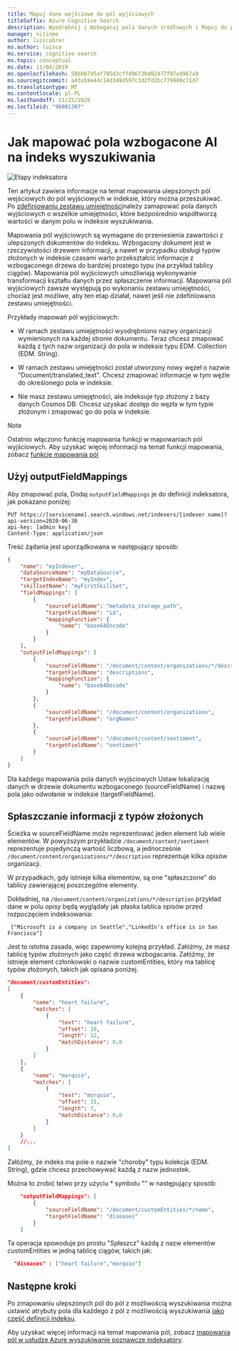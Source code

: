 ```yaml
---
title: Mapuj dane wejściowe do pól wyjściowych
titleSuffix: Azure Cognitive Search
description: Wyodrębnij i Wzbogacaj pola danych źródłowych i Mapuj do pól wyjściowych w indeksie Wyszukiwanie poznawcze platformy Azure.
manager: nitinme
author: luiscabrer
ms.author: luisca
ms.service: cognitive-search
ms.topic: conceptual
ms.date: 11/04/2019
ms.openlocfilehash: 58bb87d5af785d3cffd96f3bd02477f97ed967a9
ms.sourcegitcommit: a43a59e44c14d349d597c3d2fd2bc779989c71d7
ms.translationtype: MT
ms.contentlocale: pl-PL
ms.lasthandoff: 11/25/2020
ms.locfileid: "96001307"
---
```

# <a name="how-to-map-ai-enriched-fields-to-a-searchable-index"></a>Jak mapować pola wzbogacone AI na indeks wyszukiwania

![Etapy indeksatora](./media/cognitive-search-output-field-mapping/indexer-stages-output-field-mapping.png "etapy indeksatora")

Ten artykuł zawiera informacje na temat mapowania ulepszonych pól wejściowych do pól wyjściowych w indeksie, który można przeszukiwać. Po [zdefiniowaniu zestawu umiejętności](cognitive-search-defining-skillset.md)należy zamapować pola danych wyjściowych o wszelkie umiejętności, które bezpośrednio współtworzą wartości w danym polu w indeksie wyszukiwania.

Mapowania pól wyjściowych są wymagane do przeniesienia zawartości z ulepszonych dokumentów do indeksu.  Wzbogacony dokument jest w rzeczywistości drzewem informacji, a nawet w przypadku obsługi typów złożonych w indeksie czasami warto przekształcić informacje z wzbogaconego drzewa do bardziej prostego typu (na przykład tablicy ciągów). Mapowania pól wyjściowych umożliwiają wykonywanie transformacji kształtu danych przez spłaszczenie informacji. Mapowania pól wyjściowych zawsze występują po wykonaniu zestawu umiejętności, chociaż jest możliwe, aby ten etap działał, nawet jeśli nie zdefiniowano zestawu umiejętności.

Przykłady mapowań pól wyjściowych:

* W ramach zestawu umiejętności wyodrębniono nazwy organizacji wymienionych na każdej stronie dokumentu. Teraz chcesz zmapować każdą z tych nazw organizacji do pola w indeksie typu EDM. Collection (EDM. String).

* W ramach zestawu umiejętności został utworzony nowy węzeł o nazwie "Document/translated_text". Chcesz zmapować informacje w tym węźle do określonego pola w indeksie.

* Nie masz zestawu umiejętności, ale indeksuje typ złożony z bazy danych Cosmos DB. Chcesz uzyskać dostęp do węzła w tym typie złożonym i zmapować go do pola w indeksie.

> [!NOTE]
> Ostatnio włączono funkcję mapowania funkcji w mapowaniach pól wyjściowych. Aby uzyskać więcej informacji na temat funkcji mapowania, zobacz [funkcje mapowania pól](./search-indexer-field-mappings.md#field-mapping-functions)

## <a name="use-outputfieldmappings"></a>Użyj outputFieldMappings

Aby zmapować pola, Dodaj `outputFieldMappings` je do definicji indeksatora, jak pokazano poniżej:

```http
PUT https://[servicename].search.windows.net/indexers/[indexer name]?api-version=2020-06-30
api-key: [admin key]
Content-Type: application/json
```

Treść żądania jest uporządkowana w następujący sposób:

```json
{
    "name": "myIndexer",
    "dataSourceName": "myDataSource",
    "targetIndexName": "myIndex",
    "skillsetName": "myFirstSkillSet",
    "fieldMappings": [
        {
            "sourceFieldName": "metadata_storage_path",
            "targetFieldName": "id",
            "mappingFunction": {
                "name": "base64Encode"
            }
        }
    ],
    "outputFieldMappings": [
        {
            "sourceFieldName": "/document/content/organizations/*/description",
            "targetFieldName": "descriptions",
            "mappingFunction": {
                "name": "base64Decode"
            }
        },
        {
            "sourceFieldName": "/document/content/organizations",
            "targetFieldName": "orgNames"
        },
        {
            "sourceFieldName": "/document/content/sentiment",
            "targetFieldName": "sentiment"
        }
    ]
}
```

Dla każdego mapowania pola danych wyjściowych Ustaw lokalizację danych w drzewie dokumentu wzbogaconego (sourceFieldName) i nazwę pola jako odwołanie w indeksie (targetFieldName).

## <a name="flattening-information-from-complex-types"></a>Spłaszczanie informacji z typów złożonych 

Ścieżka w sourceFieldName może reprezentować jeden element lub wiele elementów. W powyższym przykładzie ```/document/content/sentiment``` reprezentuje pojedynczą wartość liczbową, a jednocześnie ```/document/content/organizations/*/description``` reprezentuje kilka opisów organizacji. 

W przypadkach, gdy istnieje kilka elementów, są one "spłaszczone" do tablicy zawierającej poszczególne elementy. 

Dokładniej, na ```/document/content/organizations/*/description``` przykład dane w polu *opisy* będą wyglądały jak płaska tablica opisów przed rozpoczęciem indeksowania:

```
 ["Microsoft is a company in Seattle","LinkedIn's office is in San Francisco"]
```

Jest to istotna zasada, więc zapewnimy kolejną przykład. Załóżmy, że masz tablicę typów złożonych jako część drzewa wzbogacania. Załóżmy, że istnieje element członkowski o nazwie customEntities, który ma tablicę typów złożonych, takich jak opisana poniżej.

```json
"document/customEntities": 
[
    {
        "name": "heart failure",
        "matches": [
            {
                "text": "heart failure",
                "offset": 10,
                "length": 12,
                "matchDistance": 0.0
            }
        ]
    },
    {
        "name": "morquio",
        "matches": [
            {
                "text": "morquio",
                "offset": 25,
                "length": 7,
                "matchDistance": 0.0
            }
        ]
    }
    //...
]
```

Załóżmy, że indeks ma pole o nazwie "choroby" typu kolekcja (EDM. String), gdzie chcesz przechowywać każdą z nazw jednostek. 

Można to zrobić łatwo przy użyciu \* symbolu "" w następujący sposób:

```json
    "outputFieldMappings": [
        {
            "sourceFieldName": "/document/customEntities/*/name",
            "targetFieldName": "diseases"
        }
    ]
```

Ta operacja spowoduje po prostu "Spłaszcz" każdą z nazw elementów customEntities w jedną tablicę ciągów, takich jak:

```json
  "diseases" : ["heart failure","morquio"]
```

## <a name="next-steps"></a>Następne kroki
Po zmapowaniu ulepszonych pól do pól z możliwością wyszukiwania można ustawić atrybuty pola dla każdego z pól z możliwością wyszukiwania [jako część definicji indeksu](search-what-is-an-index.md).

Aby uzyskać więcej informacji na temat mapowania pól, zobacz [mapowania pól w usłudze Azure wyszukiwanie poznawcze indeksatory](search-indexer-field-mappings.md).